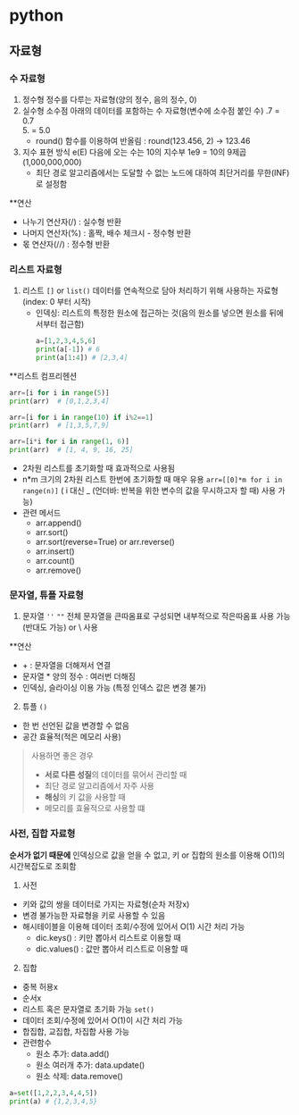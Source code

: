 # python

## 자료형

### 수 자료형

1. 정수형
   정수를 다루는 자료형(양의 정수, 음의 정수, 0)
2. 실수형
   소수점 아래의 데이터를 포함하는 수 자료형(변수에 소수점 붙인 수)
   .7 = 0.7  
   5. = 5.0
   - round() 함수를 이용하여 반올림 : round(123.456, 2) -> 123.46
3. 지수 표현 방식
   e(E) 다음에 오는 수는 10의 지수부
   1e9 = 10의 9제곱(1,000,000,000)
   - 최단 경로 알고리즘에서는 도달할 수 없는 노드에 대하여 최단거리를 무한(INF)로 설정함

\*\*연산

- 나누기 연산자(/) : 실수형 반환
- 나머지 연산자(%) : 홀짝, 배수 체크시 - 정수형 반환
- 몫 연산자(//) : 정수형 반환

### 리스트 자료형

1. 리스트 `[]` or `list()`
   데이터를 연속적으로 담아 처리하기 위해 사용하는 자료형(index: 0 부터 시작)
   - 인덱싱: 리스트의 특정한 원소에 접근하는 것(음의 원소를 넣으면 원소를 뒤에서부터 접근함)
     ```python
     a=[1,2,3,4,5,6]
     print(a[-1]) # 6
     print(a[1:4]) # [2,3,4]
     ```

\*\*리스트 컴프리헨션

```python
arr=[i for i in range(5)]
print(arr)  # [0,1,2,3,4]

arr=[i for i in range(10) if i%2==1]
print(arr)  # [1,3,5,7,9]

arr=[i*i for i in range(1, 6)]
print(arr)  # [1, 4, 9, 16, 25]
```

- 2차원 리스트를 초기화할 때 효과적으로 사용됨
- n*m 크기의 2차원 리스트 한번에 초기화할 때 매우 유용
  `arr=[[0]*m for i in range(n)]`
  ( i 대신 \_ (언더바: 반복을 위한 변수의 값을 무시하고자 할 때) 사용 가능)
- 관련 메서드
  - arr.append()
  - arr.sort()
  - arr.sort(reverse=True) or arr.reverse()
  - arr.insert()
  - arr.count()
  - arr.remove()

### 문자열, 튜플 자료형

1. 문자열
   `''` `""`
   전체 문자열을 큰따옴표로 구성되면 내부적으로 작은따옴표 사용 가능(반대도 가능) or \ 사용

\*\*연산

- \+ : 문자열을 더해져서 연결
- 문자열 \* 양의 정수 : 여러번 더해짐
- 인덱싱, 슬라이싱 이용 가능 (특정 인덱스 값은 변경 불가)

2. 튜플 `()`

- 한 번 선언된 값을 변경할 수 없음
- 공간 효율적(적은 메모리 사용)

> 사용하면 좋은 경우
>
> - **서로 다른 성질**의 데이터를 묶어서 관리할 때
> - 최단 경로 알고리즘에서 자주 사용
> - **해싱**의 키 값을 사용할 때
> - 메모리를 효율적으로 사용할 떄

### 사전, 집합 자료형

**순서가 없기 때문에** 인덱싱으로 값을 얻을 수 없고, 키 or 집합의 원소를 이용해 O(1)의 시간복잡도로 조회함

1. 사전

- 키와 값의 쌍을 데이터로 가지는 자료형(순차 저장x)
- 변경 불가능한 자료형을 키로 사용할 수 있음
- 해시테이블을 이용해 데이터 조회/수정에 있어서 O(1) 시간 처리 가능
  - dic.keys() : 키만 뽑아서 리스트로 이용할 때
  - dic.values() : 값만 뽑아서 리스트로 이용할 때

2. 집합

- 중복 허용x
- 순서x
- 리스트 혹은 문자열로 초기화 가능 `set()`
- 데이터 조회/수정에 있어서 O(1)이 시간 처리 가능
- 합집합, 교집합, 차집합 사용 가능
- 관련함수
  - 원소 추가: data.add()
  - 원소 여러개 추가: data.update()
  - 원소 삭제: data.remove()

```python
a=set([1,2,2,3,4,4,5])
print(a) # {1,2,3,4,5}
```
